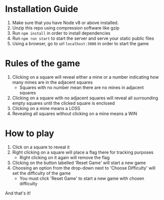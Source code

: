 # Installation Guide
1. Make sure that you have Node v8 or above installed.
2. Unzip this repo using compression software like gzip
3. Run `npm install` in order to install dependencies 
4. Run `npm run start` to start the server and serve your static public files
5. Using a browser, go to url `localhost:3000` in order to start the game

# Rules of the game
1. Clicking on a square will reveal either a mine or a number indicating how many mines are in the adjacent squares
    * Squares with no number mean there are no mines in adjacent squares
2. Clicking on a square with no adjacent squares will reveal all surrounding empty squares until the clicked square is enclosed
2. Clicking on a mine means a LOSS
3. Revealing all squares without clicking on a mine means a WIN

# How to play
1. Click on a square to reveal it
2. Right clicking on a square will place a flag there for tracking purposes
    * Right clicking on it again will remove the flag
3. Clicking on the button labelled 'Reset Game' will start a new game
4. Choosing an option from the drop-down next to 'Choose Difficulty' will set the difficulty of the game
    * You must click 'Reset Game' to start a new game with chosen difficulty

And that's it!
